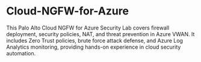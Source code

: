 # Cloud-NGFW-for-Azure
This Palo Alto Cloud NGFW for Azure Security Lab covers firewall deployment, security policies, NAT, and threat prevention in Azure VWAN. It includes Zero Trust policies, brute force attack defense, and Azure Log Analytics monitoring, providing hands-on experience in cloud security automation.
